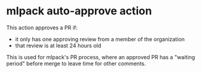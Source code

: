 # mlpack auto-approve action

This action approves a PR if:

 * it only has one approving review from a member of the organization
 * that review is at least 24 hours old

This is used for mlpack's PR process, where an approved PR has a "waiting
period" before merge to leave time for other comments.
